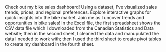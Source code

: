 Check out my bike sales dashboard! Using a dataset, I've visualized sales trends, prices, and regional preferences. Explore interactive graphs for quick insights into the bike market. Join me as I uncover trends and opportunities in bike sales!
In the Excel file, the first spreadsheet shows the CSV data file which I downloaded from the Canadian Statistics and Data website; then in the second sheet, I cleaned the data and manupulated the data I needed to work with; then I used the third sheet to create pivot tables to create my dashboard in the fourth sheet. 
